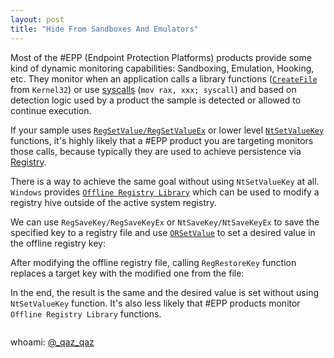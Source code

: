 ```yaml
---
layout: post
title: "Hide From Sandboxes And Emulators"
---
```


Most of the #EPP (Endpoint Protection Platforms) products provide some kind of dynamic monitoring capabilities: Sandboxing, Emulation, Hooking, etc.
They monitor when an application calls a library functions ([`CreateFile`](https://docs.microsoft.com/en-us/windows/desktop/api/fileapi/nf-fileapi-createfilew) from `Kernel32`) or use [syscalls](https://en.wikipedia.org/wiki/System_call) (`mov rax, xxx; syscall`) and based on detection logic used by a product the sample is detected or allowed to continue execution.

If your sample uses [`RegSetValue/RegSetValueEx`](https://docs.microsoft.com/en-us/windows/desktop/api/winreg/nf-winreg-regsetvaluea) or lower level [`NtSetValueKey`](https://docs.microsoft.com/en-us/windows-hardware/drivers/ddi/content/wdm/nf-wdm-zwsetvaluekey) functions, it's highly likely that a #EPP product you are targeting monitors those calls, because typically they are used to achieve persistence via [Registry](https://en.wikipedia.org/wiki/Windows_Registry).

There is a way to achieve the same goal without using `NtSetValueKey` at all.
`Windows` provides [`Offline Registry Library`](https://docs.microsoft.com/en-us/windows/desktop/DevNotes/offline-registry-library-portal) which can be used to modify a registry hive outside of the active system registry.

We can use `RegSaveKey/RegSaveKeyEx` or `NtSaveKey/NtSaveKeyEx` to save the specified key to a registry file and use [`ORSetValue`](https://docs.microsoft.com/en-us/windows/desktop/DevNotes/orsetvalue) to set a desired value in the offline registry key:

<script src="https://gist.github.com/secrary/c30ec2651e83acff789fe0750f4e3d89.js"></script>

After modifying the offline registry file, calling `RegRestoreKey` function replaces a target key with the modified one from the file:

<script src="https://gist.github.com/secrary/5ed135214b427e3f577af78cd590370e.js"></script>

In the end, the result is the same and the desired value is set without using `NtSetValueKey` function.
It's also less likely that #EPP products monitor `Offline Registry Library` functions.

<img data-src="https://user-images.githubusercontent.com/16405698/58984532-f8055080-87e1-11e9-87b0-3161e8235657.gif" class="lazyload" />

whoami: [@_qaz_qaz](https://twitter.com/_qaz_qaz)